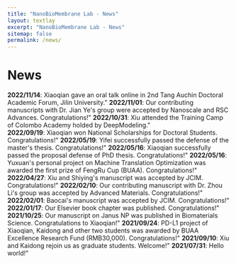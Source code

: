 ```yaml
---
title: "NanoBioMembrane Lab - News"
layout: textlay
excerpt: "NanoBioMembrane Lab - News"
sitemap: false
permalink: /news/
---
```


# News

**2022/11/14**: Xiaoqian gave an oral talk online in 2nd Tang Auchin Doctoral Academic Forum, Jilin University." 
**2022/11/01**: Our contributing manuscripts with Dr. Jian Ye's group were accepted by Nanoscale and RSC Advances. Congratulations!" 
**2022/10/31**: Xiu attended the Training Camp of Colombo Academy holded by DeepModeling."  
**2022/09/19**: Xiaoqian won National Scholarships for Doctoral Students. Congratulations!" 
**2022/05/19**: Yifei successfully passed the defense of the master's thesis. Congratulations!" 
**2022/05/16**: Xiaoqian successfully passed the proposal defense of PhD thesis. Congratulations!" 
**2022/05/16**: Yuxuan's personal project on Machine Translation Optimization was awarded the first prize of FengRu Cup (BUAA). Congratulations!" 
**2022/04/27**: Xiu and Shiying's manuscript was accepted by JCIM. Congratulations!" 
**2022/02/10**: Our contributing manuscript with Dr. Zhou Li's group was accepted by Advanced Materials. Congratulations!" 
**2022/02/01**: Baocai's manuscript was accepted by JCIM. Congratulations!" 
**2022/01/17**: Our Elsevier book chapter was published. Congratulations!"
**2021/10/25**: Our manuscript on Janus NP was published in Biomaterials Science. Congratulations to Xiaoqian!"
**2021/09/24**: PD-L1 project of Xiaoqian, Kaidong and other two students was awarded by BUAA Excellence Research Fund (RMB30,000). Congratulations!"
**2021/09/10**: Xiu and Kaidong rejoin us as graduate students. Welcome!"
**2021/07/31**: Hello world!"
